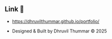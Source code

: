 ## Link 🔗

* https://dhruvilthummar.github.io/portfolio/



* Designed & Built by Dhruvil Thummar © 2025